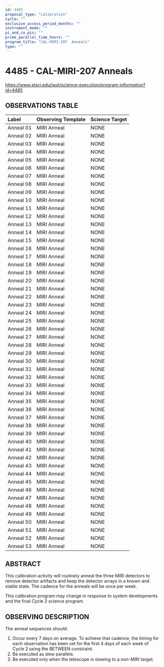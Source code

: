 ```yaml
---
id: 4485
proposal_type: "calibration"
cycle: ""
exclusive_access_period_months: ""
instrument_mode: ""
pi_and_co_pis: ""
prime_parallel_time_hours: ""
program_title: "CAL-MIRI-207  Anneals"
type: ""
---
```

# 4485 - CAL-MIRI-207  Anneals
https://www.stsci.edu/jwst/science-execution/program-information?id=4485
## OBSERVATIONS TABLE
| Label      | Observing Template | Science Target |
| :--------- | :----------------- | :------------- |
| Anneal 01  | MIRI Anneal        | NONE           |
| Anneal 02  | MIRI Anneal        | NONE           |
| Anneal 03  | MIRI Anneal        | NONE           |
| Anneal 04  | MIRI Anneal        | NONE           |
| Anneal 05  | MIRI Anneal        | NONE           |
| Anneal 06  | MIRI Anneal        | NONE           |
| Anneal 07  | MIRI Anneal        | NONE           |
| Anneal 08  | MIRI Anneal        | NONE           |
| Anneal 09  | MIRI Anneal        | NONE           |
| Anneal 10  | MIRI Anneal        | NONE           |
| Anneal 11  | MIRI Anneal        | NONE           |
| Anneal 12  | MIRI Anneal        | NONE           |
| Anneal 13  | MIRI Anneal        | NONE           |
| Anneal 14  | MIRI Anneal        | NONE           |
| Anneal 15  | MIRI Anneal        | NONE           |
| Anneal 16  | MIRI Anneal        | NONE           |
| Anneal 17  | MIRI Anneal        | NONE           |
| Anneal 18  | MIRI Anneal        | NONE           |
| Anneal 19  | MIRI Anneal        | NONE           |
| Anneal 20  | MIRI Anneal        | NONE           |
| Anneal 21  | MIRI Anneal        | NONE           |
| Anneal 22  | MIRI Anneal        | NONE           |
| Anneal 23  | MIRI Anneal        | NONE           |
| Anneal 24  | MIRI Anneal        | NONE           |
| Anneal 25  | MIRI Anneal        | NONE           |
| Anneal 26  | MIRI Anneal        | NONE           |
| Anneal 27  | MIRI Anneal        | NONE           |
| Anneal 28  | MIRI Anneal        | NONE           |
| Anneal 29  | MIRI Anneal        | NONE           |
| Anneal 30  | MIRI Anneal        | NONE           |
| Anneal 31  | MIRI Anneal        | NONE           |
| Anneal 32  | MIRI Anneal        | NONE           |
| Anneal 33  | MIRI Anneal        | NONE           |
| Anneal 34  | MIRI Anneal        | NONE           |
| Anneal 35  | MIRI Anneal        | NONE           |
| Anneal 36  | MIRI Anneal        | NONE           |
| Anneal 37  | MIRI Anneal        | NONE           |
| Anneal 38  | MIRI Anneal        | NONE           |
| Anneal 39  | MIRI Anneal        | NONE           |
| Anneal 40  | MIRI Anneal        | NONE           |
| Anneal 41  | MIRI Anneal        | NONE           |
| Anneal 42  | MIRI Anneal        | NONE           |
| Anneal 43  | MIRI Anneal        | NONE           |
| Anneal 44  | MIRI Anneal        | NONE           |
| Anneal 45  | MIRI Anneal        | NONE           |
| Anneal 46  | MIRI Anneal        | NONE           |
| Anneal 47  | MIRI Anneal        | NONE           |
| Anneal 48  | MIRI Anneal        | NONE           |
| Anneal 49  | MIRI Anneal        | NONE           |
| Anneal 50  | MIRI Anneal        | NONE           |
| Anneal 51  | MIRI Anneal        | NONE           |
| Anneal 52  | MIRI Anneal        | NONE           |
| Anneal 53  | MIRI Anneal        | NONE           |

## ABSTRACT

This calibration activity will routinely anneal the three MIRI detectors to remove detector artifacts and keep the detector arrays in a known and stable state. The cadence for the anneals will be once per week.

This calibration program may change in response to system developments and the final Cycle 2 science program.

## OBSERVING DESCRIPTION

The anneal sequences should:

1.  Occur every 7 days on average. To achieve that cadence, the timing for each observation has been set for the first 4 days of each week of Cycle 2 using the BETWEEN constraint.
2.  Be executed as slew parallels.
3.  Be executed only when the telescope is slewing to a non-MIRI target.